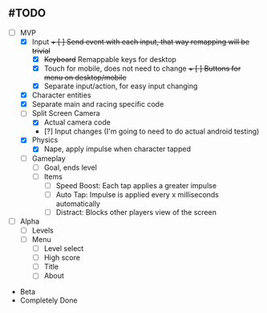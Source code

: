 #TODO
-----

* [ ] MVP
    - [x] Input
        ~~+ [ ] Send event with each input, that way remapping will be trivial~~
        + [x] ~~Keyboard~~ Remappable keys for desktop
        + [x] Touch for mobile, does not need to change
        ~~+ [ ] Buttons for menu on desktop/mobile~~
        + [x] Separate input/action, for easy input changing
    - [x] Character entities
    - [x] Separate main and racing specific code
    - [ ] Split Screen Camera
        + [x] Actual camera code      
        + [?] Input changes (I'm going to need to do actual android testing)
    - [x] Physics
        + [x] Nape, apply impulse when character tapped
    - [ ] Gameplay
        + [ ] Goal, ends level
        + [ ] Items
            * [ ] Speed Boost: Each tap applies a greater impulse
            * [ ] Auto Tap: Impulse is applied every x milliseconds automatically
            * [ ] Distract: Blocks other players view of the screen
* [ ] Alpha
    - [ ] Levels
    - [ ] Menu
        + [ ] Level select
        + [ ] High score
        + [ ] Title
        + [ ] About
* Beta
* Completely Done
